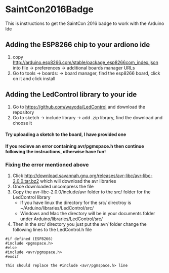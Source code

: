 # SaintCon2016Badge #
This is instructions to get the SaintCon 2016 badge to work with the Arduino Ide
## Adding the ESP8266 chip to your ardiono ide ##
 1. copy http://arduino.esp8266.com/stable/package_esp8266com_index.json into file -> preferences -> additional boards manager URLs
 2. Go to tools -> boards: -> board manager, find the esp8266 board, click on it and click install
 

 
## Adding the LedControl library to your ide ##
 1. Go to https://github.com/wayoda/LedControl and download the repository
 2. Go to sketch -> include library -> add .zip library, find the download and choose it
 
 
 
#### Try uploading a sketch to the board, I have provided one
#### If you recieve an error containing avr/pgmspace.h then continue following the instructions, otherwise have fun!
### Fixing the error mentioned above
 1. Click http://download.savannah.gnu.org/releases/avr-libc/avr-libc-2.0.0.tar.bz2 which will download the avr libraries
 2. Once downloaded uncompress the file
 3. Copy the avr-libc-2.0.0/include/avr folder to the src/ folder for the LedControl library
    - If you have linux the directory for the src/ directroy is ~/Arduino/libraries/LedControl/src/
    - Windows and Mac the directory will be in your documents folder under Arduino/libraries/LedControl/src/
 4. Then in the src/ directory you just put the avr/ folder change the following lines to the LedControl.h file
~~~
#if defined (ESP8266)
#include <pgmspace.h>
#else
#include <avr/pgmspace.h>
#endif
~~~
~~~
This should replace the #include <avr/pgmspace.h> line
~~~

    
